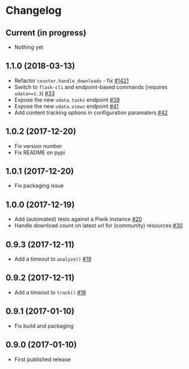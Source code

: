 # Changelog

## Current (in progress)

- Nothing yet

## 1.1.0 (2018-03-13)

- Refactor `counter.handle_downloads` - fix [#1421](https://github.com/opendatateam/udata/issues/1421)
- Switch to `flask-cli` and endpoint-based commands (requires `udata>=1.3`) [#33](https://github.com/opendatateam/udata-piwik/pull/33)
- Expose the new `udata.tasks` endpoint [#39](https://github.com/opendatateam/udata-piwik/pull/39)
- Expose the new `udata.views` endpoint [#41](https://github.com/opendatateam/udata-piwik/pull/41)
- Add content tracking options in configuration paramaters [#42](://github.com/opendatateam/udata-piwik/pull/42)

## 1.0.2 (2017-12-20)

- Fix version number
- Fix README on pypi

## 1.0.1 (2017-12-20)

- Fix packaging issue

## 1.0.0 (2017-12-19)

- Add (automated) tests against a Piwik instance [#20](https://github.com/opendatateam/udata-piwik/issues/20)
- Handle download count on latest url for (community) resources [#30](https://github.com/opendatateam/udata-piwik/pull/30)

## 0.9.3 (2017-12-11)

- Add a timeout to `analyze()` [#19](https://github.com/opendatateam/udata-piwik/pull/19)

## 0.9.2 (2017-12-11)

- Add a timeout to `track()` [#18](https://github.com/opendatateam/udata-piwik/pull/18)

## 0.9.1 (2017-01-10)

- Fix build and packaging

## 0.9.0 (2017-01-10)

- First published release
